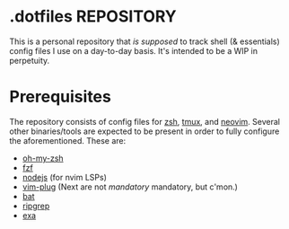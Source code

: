 # .dotfiles REPOSITORY

This is a personal repository that _is supposed_ to track shell (& essentials) config files I use on a day-to-day basis. It's intended to be a WIP in perpetuity.


# Prerequisites

The repository consists of config files for [zsh](https://www.zsh.org/), [tmux](https://github.com/tmux/tmux), and [neovim](https://github.com/neovim/neovim). Several other binaries/tools are expected to be present in order to fully configure the aforementioned. These are:
- [oh-my-zsh](https://github.com/ohmyzsh/ohmyzsh)
- [fzf](https://github.com/junegunn/fzf)
- [nodejs](https://github.com/nvm-sh/nvm) (for nvim LSPs)
- [vim-plug](https://github.com/junegunn/vim-plug)
(Next are not _mandatory_ mandatory, but c'mon.)
- [bat](https://github.com/sharkdp/bat)
- [ripgrep](https://github.com/burntsushi/ripgrep)
- [exa](https://github.com/ogham/exa)

